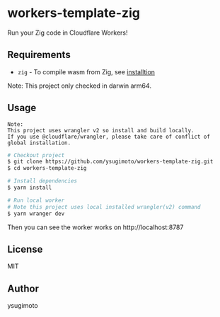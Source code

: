 # workers-template-zig

Run your Zig code in Cloudflare Workers!

## Requirements

- `zig` - To compile wasm from Zig, see [installtion](https://ziglang.org/learn/getting-started/#installing-zig)

Note: This project only checked in darwin arm64.

## Usage

```
Note:
This project uses wrangler v2 so install and build locally.
If you use @cloudflare/wrangler, please take care of conflict of global installation.
```

```sh
# Checkout project
$ git clone https://github.com/ysugimoto/workers-template-zig.git
$ cd workers-template-zig

# Install dependencies
$ yarn install

# Run local worker
# Note this project uses local installed wrangler(v2) command
$ yarn wranger dev
```

Then you can see the worker works on http://localhost:8787

## License

MIT

## Author

ysugimoto

